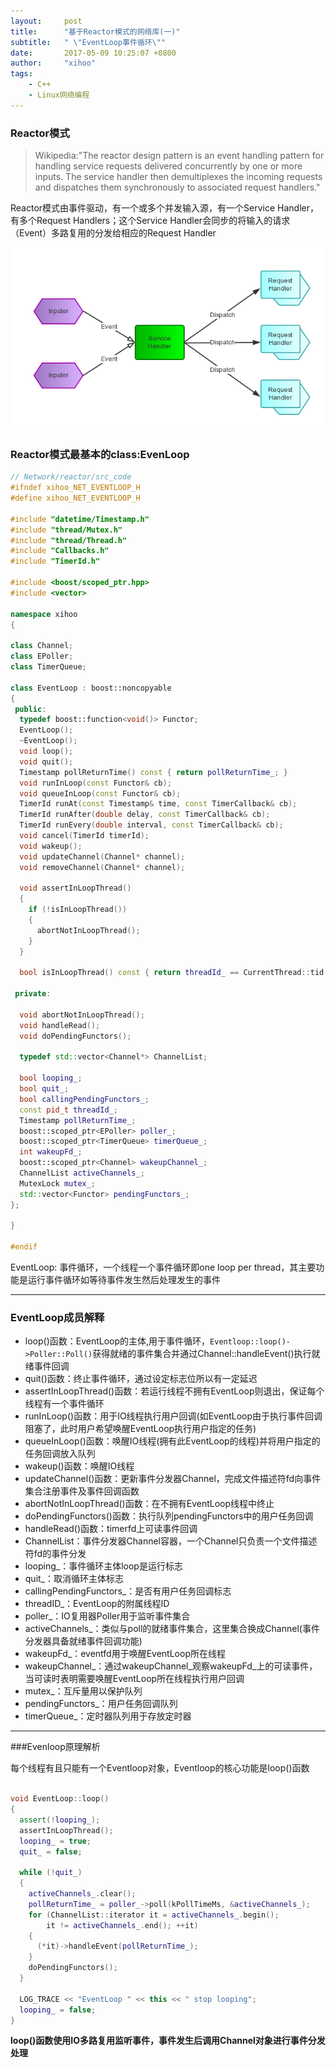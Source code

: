 ```yaml
---
layout:     post
title:      "基于Reactor模式的网络库(一)"
subtitle:   " \"EventLoop事件循环\""
date:       2017-05-09 10:25:07 +0800
author:     "xihoo"
tags:
    - C++
    - Linux网络编程
---
```



### Reactor模式

  >Wikipedia:"The reactor design pattern is an event handling pattern for handling service requests delivered concurrently by one or more inputs. The service handler then demultiplexes the incoming requests and dispatches them synchronously to associated request handlers."

  Reactor模式由事件驱动，有一个或多个并发输入源，有一个Service Handler，有多个Request Handlers；这个Service Handler会同步的将输入的请求（Event）多路复用的分发给相应的Request Handler

  ![](/img/Reactor_Simple.png)

### Reactor模式最基本的class:EvenLoop

``` c++
// Network/reactor/src_code
#ifndef xihoo_NET_EVENTLOOP_H
#define xihoo_NET_EVENTLOOP_H

#include "datetime/Timestamp.h"
#include "thread/Mutex.h"
#include "thread/Thread.h"
#include "Callbacks.h"
#include "TimerId.h"

#include <boost/scoped_ptr.hpp>
#include <vector>

namespace xihoo
{

class Channel;
class EPoller;
class TimerQueue;

class EventLoop : boost::noncopyable
{
 public:
  typedef boost::function<void()> Functor;
  EventLoop();
  ~EventLoop();
  void loop();
  void quit();
  Timestamp pollReturnTime() const { return pollReturnTime_; }
  void runInLoop(const Functor& cb);
  void queueInLoop(const Functor& cb);
  TimerId runAt(const Timestamp& time, const TimerCallback& cb);
  TimerId runAfter(double delay, const TimerCallback& cb);
  TimerId runEvery(double interval, const TimerCallback& cb);
  void cancel(TimerId timerId);
  void wakeup();
  void updateChannel(Channel* channel);
  void removeChannel(Channel* channel);

  void assertInLoopThread()
  {
    if (!isInLoopThread())
    {
      abortNotInLoopThread();
    }
  }

  bool isInLoopThread() const { return threadId_ == CurrentThread::tid(); }

 private:

  void abortNotInLoopThread();
  void handleRead();  
  void doPendingFunctors();

  typedef std::vector<Channel*> ChannelList;

  bool looping_; 
  bool quit_; 
  bool callingPendingFunctors_; 
  const pid_t threadId_;
  Timestamp pollReturnTime_;
  boost::scoped_ptr<EPoller> poller_;
  boost::scoped_ptr<TimerQueue> timerQueue_;
  int wakeupFd_;
  boost::scoped_ptr<Channel> wakeupChannel_;
  ChannelList activeChannels_;
  MutexLock mutex_;
  std::vector<Functor> pendingFunctors_;
};

}

#endif  


```
EventLoop: 事件循环，一个线程一个事件循环即one loop per thread，其主要功能是运行事件循环如等待事件发生然后处理发生的事件
***
### EventLoop成员解释

* loop()函数：EventLoop的主体,用于事件循环，`Eventloop::loop()->Poller::Poll()`获得就绪的事件集合并通过Channel::handleEvent()执行就绪事件回调
* quit()函数：终止事件循环，通过设定标志位所以有一定延迟
* assertInLoopThread()函数：若运行线程不拥有EventLoop则退出，保证每个线程有一个事件循环
* runInLoop()函数：用于IO线程执行用户回调(如EventLoop由于执行事件回调阻塞了，此时用户希望唤醒EventLoop执行用户指定的任务)
* queueInLoop()函数：唤醒IO线程(拥有此EventLoop的线程)并将用户指定的任务回调放入队列
* wakeup()函数：唤醒IO线程
* updateChannel()函数：更新事件分发器Channel，完成文件描述符fd向事件集合注册事件及事件回调函数
* abortNotInLoopThread()函数：在不拥有EventLoop线程中终止
* doPendingFunctors()函数：执行队列pendingFunctors中的用户任务回调
* handleRead()函数：timerfd上可读事件回调
* ChannelList：事件分发器Channel容器，一个Channel只负责一个文件描述符fd的事件分发
* looping_：事件循环主体loop是运行标志
* quit_：取消循环主体标志
* callingPendingFunctors_：是否有用户任务回调标志
* threadID_：EventLoop的附属线程ID
* poller_：IO复用器Poller用于监听事件集合
* activeChannels_：类似与poll的就绪事件集合，这里集合换成Channel(事件分发器具备就绪事件回调功能)
* wakeupFd_：eventfd用于唤醒EventLoop所在线程
* wakeupChannel_：通过wakeupChannel_观察wakeupFd_上的可读事件，当可读时表明需要唤醒EventLoop所在线程执行用户回调 
* mutex_：互斥量用以保护队列
* pendingFunctors_：用户任务回调队列
* timerQueue_：定时器队列用于存放定时器

***
###Evenloop原理解析

每个线程有且只能有一个Eventloop对象，Eventloop的核心功能是loop()函数
``` c++

void EventLoop::loop()
{
  assert(!looping_);
  assertInLoopThread();
  looping_ = true;
  quit_ = false;

  while (!quit_)
  {
    activeChannels_.clear();
    pollReturnTime_ = poller_->poll(kPollTimeMs, &activeChannels_);
    for (ChannelList::iterator it = activeChannels_.begin();
        it != activeChannels_.end(); ++it)
    {
      (*it)->handleEvent(pollReturnTime_);
    }
    doPendingFunctors();
  }

  LOG_TRACE << "EventLoop " << this << " stop looping";
  looping_ = false;
}

```

**loop()函数使用IO多路复用监听事件，事件发生后调用Channel对象进行事件分发处理**



